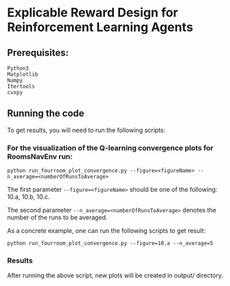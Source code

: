 # Explicable Reward Design for Reinforcement Learning Agents
## Prerequisites:
```
Python3
Matplotlib
Numpy
Itertools
cvxpy
```

## Running the code
To get results, you will need to run the following scripts:

### For the visualization of the Q-learning convergence plots for RoomsNavEnv run:
```
python run_fourroom_plot_convergence.py --figure=<figureName> --n_average=<numberOfRunsToAverage>
```
The first parameter ``--figure=<figureName>`` should be one of the following:  10.a, 10.b, 10.c.

The second parameter `--n_average=<numberOfRunsToAverage>` denotes the number of the runs to be averaged.

As a concrete example, one can run the following scripts to get result:
```
python run_fourroom_plot_convergence.py --figure=10.a --n_average=5
```
### Results
After running the above script, new plots will be created in output/ directory.